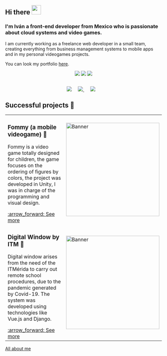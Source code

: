 ## Hi there <img src="https://user-images.githubusercontent.com/42378118/110234147-e3259600-7f4e-11eb-95be-0c4047144dea.gif" width="30"><br>

### I'm Iván a front-end developer from Mexico who is passionate about cloud systems and video games. 
I am currently working as a freelance web developer in a small team, creating everything from business management systems to mobile apps 
and in my personal videogames projects.

You can look my portfolio <a href="https://vmasterpartv.github.io/">here</a>. 

<p align="center">
  <img src ="https://github-readme-stats.vercel.app/api?username=VmasterpartV&show_icons=true&count_private=true&theme=radical&hide_border=true&hide=issues,contribs&bg_color=00000000">
  <img src ="https://github-readme-stats.vercel.app/api/top-langs/?username=VmasterpartV&layout=compact&hide_border=true&theme=radical&bg_color=00000000&langs_count=6&hide=jupyter%20notebook,tex,css,php">
  <img src ="https://github-readme-streak-stats.herokuapp.com?user=VmasterpartV&theme=radical&hide_border=true&background=FFFFFF00">
  <br>
  <br>
</p>

<p align="center">
  <a href="mailto:mhyi010221@gmail.com"><img src="https://img.shields.io/badge/gmail-%23D14836.svg?&style=for-the-badge&logo=gmail&logoColor=white" /></a>&nbsp;&nbsp;&nbsp;&nbsp;
  <a href="https://www.facebook.com/ivan.mota.09/"><img src="https://img.shields.io/badge/facebook-%233B5998.svg?&style=for-the-badge&logo=facebook&logoColor=white" />            </a>&nbsp;&nbsp;&nbsp;&nbsp;
  <a href="https://www.linkedin.com/in/ivanmota09/"><img src="https://img.shields.io/badge/linkedin-%230077B5.svg?&style=for-the-badge&logo=linkedin&logoColor=white" /></a>&nbsp;&nbsp;&nbsp;&nbsp;
</p>

## Successful projects 🚀

<!-- START: Auto generated by Github Action -->
<table><tr>
  <td>
    <h3> Fommy (a mobile videogame) 📱  </h3>
    <p>Fommy is a video game totally designed for children, the game focuses on the ordering of figures by colors, the project was developed in Unity, I was in charge of the programming and visual design.</p>
    <a href="https://play.google.com/store/apps/details?id=com.MasterpartGames.Fommy">:arrow_forward: See more</a>
  </td>
  <td>
    <img src="https://play-lh.googleusercontent.com/vvGA2Bn5u90AX2HrlHWcdfrknDUrsrTHZAFm1rx-d6K6QyZnV5VsPpr7oZGtpUAzCD3-=s180-rw" alt="Banner" width="300px">
  </td>
</tr>

<tr>
  <td>
    <h3> Digital Window by ITM 🏫</h3>
    <p>Digital window arises from the need of the ITMérida to carry out remote school procedures, due to the pandemic generated by Covid-19. The system was developed using technologies like Vue.js and Django.</p>
    <a href="https://www.aaaimx.org/ventanilla-digital/#/">:arrow_forward: See more</a>
  </td>
  <td>
    <img src="https://external-content.duckduckgo.com/iu/?u=https%3A%2F%2Ftse1.mm.bing.net%2Fth%3Fid%3DOIP.TX-4KipJMfm7GFt2i1Zq_QHaIF%26pid%3DApi&f=1&ipt=5b6338fcd96289922b1596268d1eb488b5cb904b232abc7242f14f01614842a0&ipo=images" alt="Banner" width="300px">
  </td>
</tr>
</table>
<a href="https://vmasterpartv.github.io/ivan_mota/">All about me</a>
